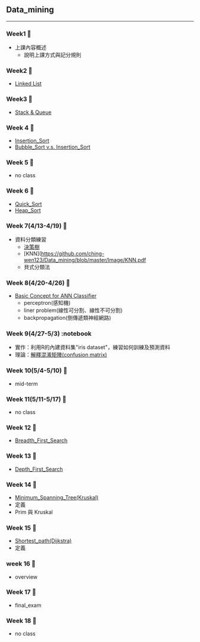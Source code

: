 ## Data_mining
-----------------------------------
### Week1 :notebook:
- 上課內容概述
  - 說明上課方式與記分規則

### Week2 :notebook:
- [Linked List](https://github.com/ching-wen123/ching-wen/blob/master/Note/Linked_List.md)

### Week3 :notebook:
- [Stack & Queue](https://github.com/ching-wen123/ching-wen/blob/master/Note/Stack%26Queue.md)

### Week 4 :notebook:
- [Insertion_Sort](https://github.com/ching-wen123/ching-wen/blob/master/Note/Insertion_Sort.md)
- [Bubble_Sort v.s. Insertion_Sort](https://www.youtube.com/watch?v=G4dwRF_Rzd0&feature=emb_title)
### Week 5 :notebook:
- no class
### Week 6 :notebook:
- [Quick_Sort](https://github.com/ching-wen123/ching-wen/blob/master/Note/Quick_Sort.md)
- [Heap_Sort](https://github.com/ching-wen123/ching-wen/blob/master/Note/Heap_Sort.md)

### Week 7(4/13-4/19) :notebook:
- 資料分類練習
    - [決策樹](https://github.com/ching-wen123/Data_mining/blob/master/Image/classification.pdf)
    - [KNN](https://github.com/ching-wen123/Data_mining/blob/master/Image/KNN.pdf
    - 貝式分類法
### Week 8(4/20-4/26) :notebook:
- [Basic Concept for ANN Classifier](https://github.com/ching-wen123/Data_mining/blob/master/Image/ANN.pdf)
  - perceptron(感知機)
  - liner problem(線性可分割、線性不可分割)
  - backpropagation(倒傳遞類神經網路)

### Week 9(4/27-5/3) :notebook
- 實作：利用R的內建資料集"iris dataset"，練習如何訓練及預測資料
- 理論：[解釋混淆矩陣(confusion matrix)](https://github.com/ching-wen123/Data_mining/blob/master/Image/confusion_matrix.pdf)

### Week 10(5/4-5/10) :notebook:
- mid-term

### Week 11(5/11-5/17) :notebook:
- no class

### Week 12 :notebook:
- [Breadth_First_Search](https://github.com/ching-wen123/ching-wen/blob/master/Note/BFS.md)

### Week 13 :notebook:
- [Depth_First_Search](https://github.com/ching-wen123/ching-wen/blob/master/Note/DFS.md)

### Week 14 :notebook:
- [Minimum_Spanning_Tree(Kruskal)](https://github.com/ching-wen123/ching-wen/blob/master/Note/Kruskal.md)
- 定義
- Prim 與 Kruskal
### Week 15 :notebook:
- [Shortest_path(Dijkstra)](https://github.com/ching-wen123/ching-wen/blob/master/Note/Dijkstra.md)
- 定義
### week 16 :notebook:
- overview

### Week 17 :notebook:
- final_exam

### Week 18 :notebook:
- no class
